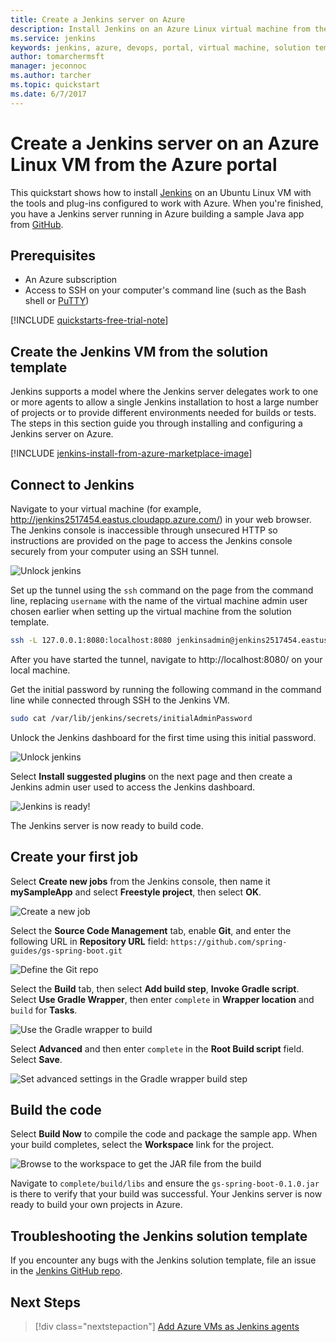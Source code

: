 ```yaml
---
title: Create a Jenkins server on Azure
description: Install Jenkins on an Azure Linux virtual machine from the Jenkins solution template and build a sample Java application.
ms.service: jenkins
keywords: jenkins, azure, devops, portal, virtual machine, solution template
author: tomarchermsft
manager: jeconnoc
ms.author: tarcher
ms.topic: quickstart
ms.date: 6/7/2017
---
```


# Create a Jenkins server on an Azure Linux VM from the Azure portal

This quickstart shows how to install [Jenkins](https://jenkins.io) on an Ubuntu Linux VM with the tools and plug-ins configured to work with Azure. When you're finished, you have a Jenkins server running in Azure building a sample Java app from [GitHub](https://github.com).

## Prerequisites

* An Azure subscription
* Access to SSH on your computer's command line (such as the Bash shell or [PuTTY](https://www.putty.org/))

[!INCLUDE [quickstarts-free-trial-note](../../includes/quickstarts-free-trial-note.md)]

## Create the Jenkins VM from the solution template
Jenkins supports a model where the Jenkins server delegates work to one or more agents to allow a single Jenkins installation to host a large number of projects or to provide different environments needed for builds or tests. The steps in this section guide you through installing and configuring a Jenkins server on Azure.

[!INCLUDE [jenkins-install-from-azure-marketplace-image](../../includes/jenkins-install-from-azure-marketplace-image.md)]

## Connect to Jenkins

Navigate to your virtual machine (for example, http://jenkins2517454.eastus.cloudapp.azure.com/) in  your web browser. The Jenkins console is inaccessible through unsecured HTTP so instructions are provided on the page to access the Jenkins console securely from your computer using an SSH tunnel.

![Unlock jenkins](./media/install-jenkins-solution-template/jenkins-ssh-instructions.png)

Set up the tunnel using the `ssh` command on the page from the command line, replacing `username` with the name of the virtual machine admin user chosen earlier when setting up the virtual machine from the solution template.

```bash
ssh -L 127.0.0.1:8080:localhost:8080 jenkinsadmin@jenkins2517454.eastus.cloudapp.azure.com
```

After you have started the tunnel, navigate to http://localhost:8080/ on your local machine. 

Get the initial password by running the following command in the command line while connected through SSH to the Jenkins VM.

```bash
sudo cat /var/lib/jenkins/secrets/initialAdminPassword
```

Unlock the Jenkins dashboard for the first time using this initial password.

![Unlock jenkins](./media/install-jenkins-solution-template/jenkins-unlock.png)

Select **Install suggested plugins** on the next page and then create a Jenkins admin user used to access the Jenkins dashboard.

![Jenkins is ready!](./media/install-jenkins-solution-template/jenkins-welcome.png)

The Jenkins server is now ready to build code.

## Create your first job

Select **Create new jobs** from the Jenkins console, then name it **mySampleApp** and select **Freestyle project**, then select **OK**.

![Create a new job](./media/install-jenkins-solution-template/jenkins-new-job.png) 

Select the **Source Code Management** tab, enable **Git**, and enter the following URL in **Repository URL**  field: `https://github.com/spring-guides/gs-spring-boot.git`

![Define the Git repo](./media/install-jenkins-solution-template/jenkins-job-git-configuration.png) 

Select the **Build** tab, then select **Add build step**, **Invoke Gradle script**. Select **Use Gradle Wrapper**, then enter `complete` in **Wrapper location** and `build` for **Tasks**.

![Use the Gradle wrapper to build](./media/install-jenkins-solution-template/jenkins-job-gradle-config.png) 

Select **Advanced** and then enter `complete` in the **Root Build script** field. Select **Save**.

![Set advanced settings in the Gradle wrapper build step](./media/install-jenkins-solution-template/jenkins-job-gradle-advances.png) 

## Build the code

Select **Build Now** to compile the code and package the sample app. When your build completes, select the **Workspace** link for the project.

![Browse to the workspace to get the JAR file from the build](./media/install-jenkins-solution-template/jenkins-access-workspace.png) 

Navigate to `complete/build/libs` and ensure the `gs-spring-boot-0.1.0.jar` is there to verify that your build was successful. Your Jenkins server is now ready to build your own projects in Azure.

## Troubleshooting the Jenkins solution template

If you encounter any bugs with the Jenkins solution template, file an issue in the [Jenkins GitHub repo](https://github.com/azure/jenkins/issues).

## Next Steps

> [!div class="nextstepaction"]
> [Add Azure VMs as Jenkins agents](jenkins-azure-vm-agents.md)
